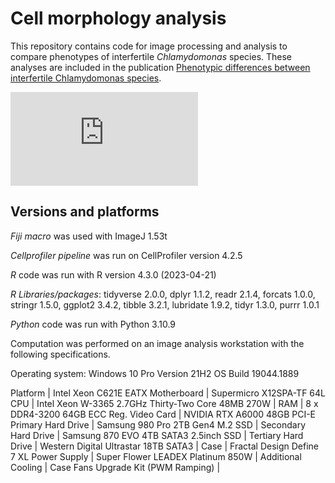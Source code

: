 # Cell morphology analysis

This repository contains code for image processing and analysis to compare phenotypes of interfertile *Chlamydomonas* species. These analyses are included in the publication [Phenotypic differences between interfertile Chlamydomonas species](https://research.arcadiascience.com/pub/result-chlamydomonas-phenotypes).

![Chlamydomonas smithii has a larger than C. reinhardtii by 20 square microns](https://github.com/Arcadia-Science/chlamy-comparison/files/12021426/Area_microns_superplot1.pdf)

## Versions and platforms
*Fiji macro* was used with ImageJ 1.53t

*Cellprofiler pipeline* was run on CellProfiler version 4.2.5

*R* code was run with R version 4.3.0 (2023-04-21)

*R Libraries/packages*: tidyverse 2.0.0, dplyr     1.1.2, readr     2.1.4, forcats   1.0.0, stringr   1.5.0, ggplot2   3.4.2, tibble    3.2.1, lubridate 1.9.2, tidyr     1.3.0, purrr     1.0.1 

*Python* code was run with Python 3.10.9
 
Computation was performed on an image analysis workstation with the following specifications.

Operating system: Windows 10 Pro Version 21H2 OS Build 19044.1889

Platform | Intel Xeon C621E EATX
Motherboard | Supermicro X12SPA-TF 64L
CPU | Intel Xeon W-3365 2.7GHz Thirty-Two
 Core 48MB 270W |
RAM | 8 x DDR4-3200 64GB ECC Reg.
Video Card | NVIDIA RTX A6000 48GB PCI-E
Primary Hard Drive | Samsung 980 Pro 2TB Gen4 M.2 SSD |
Secondary Hard Drive | Samsung 870 EVO 4TB SATA3 2.5inch SSD |
Tertiary Hard Drive | Western Digital Ultrastar 18TB SATA3 |
Case | Fractal Design Define 7 XL
Power Supply | Super Flower LEADEX Platinum 850W |
Additional Cooling | Case Fans Upgrade Kit (PWM Ramping) |
